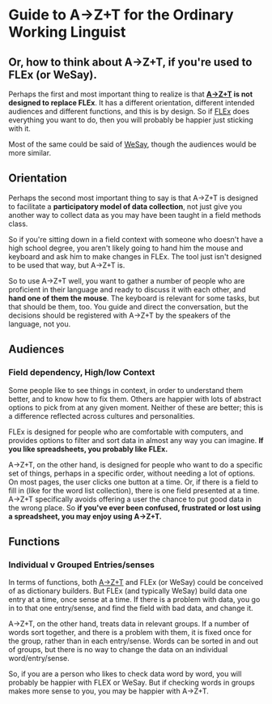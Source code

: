 # Guide to A→Z+T for the Ordinary Working Linguist

## Or, how to think about A→Z+T, if you're used to FLEx (or WeSay).

Perhaps the first and most important thing to realize is that **[A→Z+T](https://github.com/kent-rasmussen/azt) is not designed to replace FLEx**. It has a different orientation, different intended audiences and different functions, and this is by design. So if [FLEx](https://software.sil.org/fieldworks/) does everything you want to do, then you will probably be happier just sticking with it.

Most of the same could be said of [WeSay](https://software.sil.org/wesay/), though the audiences would be more similar.

## Orientation
Perhaps the second most important thing to say is that A→Z+T is designed to facilitate a **participatory model of data collection**, not just give you another way to collect data as you may have been taught in a field methods class.

So if you're sitting down in a field context with someone who doesn't have a high school degree, you aren't likely going to hand him the mouse and keyboard and ask him to make changes in FLEx. The tool just isn't designed to be used that way, but A→Z+T is.

So to use A→Z+T well, you want to gather a number of people who are proficient in their language and ready to discuss it with each other, and **hand one of them the mouse**. The keyboard is relevant for some tasks, but that should be them, too. You guide and direct the conversation, but the decisions should be registered with A→Z+T by the speakers of the language, not you.

## Audiences

### Field dependency, High/low Context
Some people like to see things in context, in order to understand them better, and to know how to fix them. Others are happier with lots of abstract options to pick from at any given moment. Neither of these are better; this is a difference reflected across cultures and personalities.

FLEx is designed for people who are comfortable with computers, and provides options to filter and sort data in almost any way you can imagine. **If you like spreadsheets, you probably like FLEx.**

A→Z+T, on the other hand, is designed for people who want to do a specific set of things, perhaps in a specific order, without needing a lot of options. On most pages, the user clicks one button at a time. Or, if there is a field to fill in (like for the word list collection), there is one field presented at a time. A→Z+T specifically avoids offering a user the chance to put good data in the wrong place. So **if you've ever been confused, frustrated or lost using a spreadsheet, you may enjoy using A→Z+T.**

## Functions

### Individual v Grouped Entries/senses
In terms of functions, both [A→Z+T](https://github.com/kent-rasmussen/azt) and FLEx (or WeSay) could be conceived of as dictionary builders. But FLEx (and typically WeSay) build data one entry at a time, once sense at a time. If there is a problem with data, you go in to that one entry/sense, and find the field with bad data, and change it.

A→Z+T, on the other hand, treats data in relevant groups. If a number of words sort together, and there is a problem with them, it is fixed once for the group, rather than in each entry/sense. Words can be sorted in and out of groups, but there is no way to change the data on an individual word/entry/sense.

So, if you are a person who likes to check data word by word, you will probably be happier with FLEX or WeSay. But if checking words in groups makes more sense to you, you may be happier with A→Z+T.

